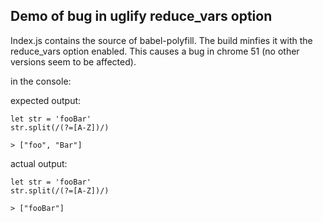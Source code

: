 ## Demo of bug in uglify reduce_vars option

Index.js contains the source of babel-polyfill. The build minfies it with the reduce_vars option enabled. This causes a bug in chrome 51 (no other versions seem to be affected). 

in the console:

expected output:

    let str = 'fooBar'
    str.split(/(?=[A-Z])/)

    > ["foo", "Bar"]

actual output:

    let str = 'fooBar'
    str.split(/(?=[A-Z])/)

    > ["fooBar"]
